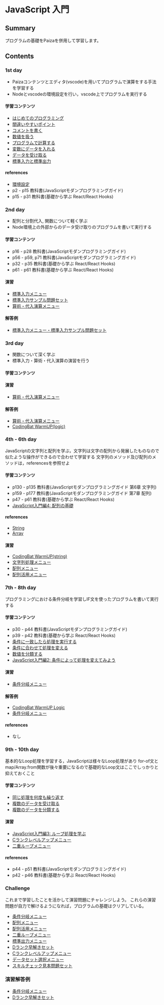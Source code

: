 # JavaScript 入門

## Summary

プログラムの基礎をPaizaを併用して学習します。

## Contents

### 1st day

- Paizaコンテンツとエディタ(vscode)を用いてプログラムで演算をする手法を学習する
- Nodeとvscodeの環境設定を行い，vscode上でプログラムを実行する

#### 学習コンテンツ

- [はじめてのプログラミング](https://paiza.jp/works/javascript/trial/javascript-trial-1/63001)
- [間違いやすいポイント](https://paiza.jp/works/javascript/trial/javascript-trial-1/63002)
- [コメントを書く](https://paiza.jp/works/javascript/trial/javascript-trial-1/63003 )
- [数値を扱う](https://paiza.jp/works/javascript/trial/javascript-trial-1/63004)
- [プログラムで計算する](https://paiza.jp/works/javascript/trial/javascript-trial-1/63005)
- [変数にデータを入れる](https://paiza.jp/works/javascript/trial/javascript-trial-1/63006)
- [データを受け取る](https://paiza.jp/works/javascript/trial/javascript-trial-1/63007)
- [標準入力と標準出力](https://paiza.jp/works/javascript/trial/javascript-trial-1/63008)

#### references

- [環境設定](./docs/environment.md)
- p2 - p15 教科書(JavaScriptモダンプログラミングガイド) 
- p15 - p31 教科書(基礎から学ぶ React/React Hooks)

### 2nd day

- 配列と分割代入, 関数について軽く学ぶ
- Node環境上の外部からのデータ受け取りのプログラムを書いて実行する

#### 学習コンテンツ

- p16 - p28 教科書(JavaScriptモダンプログラミングガイド) 
- p56 - p59, p71 教科書(JavaScriptモダンプログラミングガイド)
- p32 - p35 教科書(基礎から学ぶ React/React Hooks)
- p61 - p61 教科書(基礎から学ぶ React/React Hooks)

#### 演習

- [標準入力メニュー](https://paiza.jp/works/mondai/stdin_primer/problem_index?language_uid=javascript)
- [標準入力サンプル問題セット](https://paiza.jp/works/mondai/stdin/problem_index?language_uid=javascript)
- [算術・代入演算メニュー](https://paiza.jp/works/mondai/arithmetic_substitution_op/problem_index?language_uid=javascript)

#### 解答例

- [標準入力メニュー・標準入力サンプル問題セット](./docs/stdin.md)

### 3rd day 

- 関数について深く学ぶ
- 標準入力・算術・代入演算の演習を行う

#### 学習コンテンツ


#### 演習

- [算術・代入演算メニュー](https://paiza.jp/works/mondai/arithmetic_substitution_op/problem_index?language_uid=javascript)

#### 解答例

- [算術・代入演算メニュー](./docs/arthmetic.md)
- [CodingBat WarmUP(logic)](./codingbat/docs/warmup.logic.md)

### 4th - 6th day

JavaScriptの文字列と配列を学ぶ，文字列は文字の配列から発展したものなので似たような操作ができるので合わせて学習する
文字列のメソッド及び配列のメソッドは，referencesを参照せよ

#### 学習コンテンツ

- p130 - p135 教科書(JavaScriptモダンプログラミングガイド 第6章 文字列) 
- p159 - p177 教科書(JavaScriptモダンプログラミングガイド 第7章 配列)
- p47 - p61 教科書(基礎から学ぶ React/React Hooks)
- [JavaScript入門編4: 配列の基礎](https://paiza.jp/works/js/primer/beginner-js4)
 
#### references

- [String](https://developer.mozilla.org/ja/docs/Web/JavaScript/Reference/Global_Objects/String)
- [Array](https://developer.mozilla.org/ja/docs/Web/JavaScript/Reference/Global_Objects/Array)

#### 演習

- [CodingBat WarmUP(string)](./codingbat/docs/warmup.string.md)
- [文字列処理メニュー](https://paiza.jp/works/mondai/string_primer/problem_index?language_uid=javascript)
- [配列メニュー](https://paiza.jp/works/mondai/array_primer/problem_index?language_uid=javascript)
- [配列活用メニュー](https://paiza.jp/works/mondai/array_utilization_primer/problem_index?language_uid=javascript)


### 7th - 8th day

プログラミングにおける条件分岐を学習しIF文を使ったプログラムを書いて実行する

#### 学習コンテンツ

- p30 - p44 教科書(JavaScriptモダンプログラミングガイド)
- p39 - p42 教科書(基礎から学ぶ React/React Hooks)
- [条件に一致したら処理を実行する](https://paiza.jp/works/javascript/trial/javascript-trial-1/63009)
- [条件に合わせて処理を変える ](https://paiza.jp/works/javascript/trial/javascript-trial-1/63010)
- [数値を分類する](https://paiza.jp/works/javascript/trial/javascript-trial-1/63011)
- [JavaScript入門編2: 条件によって処理を変えてみよう](https://paiza.jp/works/js/primer/beginner-js2)


#### 演習

- [条件分岐メニュー](https://paiza.jp/works/mondai/conditions_branch/problem_index?language_uid=javascript)

#### 解答例

- [CodingBat WarmUP Logic](./codingbat/docs/warmup.logic.md)
- [条件分岐メニュー](./docs/conditions_branch.md)

#### references

- なし

### 9th - 10th day

基本的なLoop処理を学習する，JavaScriptは様々なLoop処理があり
for-of文とmap/Array.from関数が後々重要になるので基礎的なLoop文はここでしっかりと抑えておくこと

#### 学習コンテンツ

- [同じ処理を何度も繰り返す](https://paiza.jp/works/javascript/trial/javascript-trial-1/63012)
- [複数のデータを受け取る](https://paiza.jp/works/javascript/trial/javascript-trial-1/63013)
- [複数のデータを分類する](https://paiza.jp/works/javascript/trial/javascript-trial-1/63014)

#### 演習

- [JavaScript入門編3: ループ処理を学ぶ](https://paiza.jp/works/js/primer/beginner-js3)
- [Cランクレベルアップメニュー](https://paiza.jp/works/mondai/c_rank_level_up_problems/problem_index?language_uid=javascript)
- [二重ループメニュー](https://paiza.jp/works/mondai/double_roop_problems/problem_index?language_uid=javascript)


#### references

- p44 - p51 教科書(JavaScriptモダンプログラミングガイド) 
- p42 - p46 教科書(基礎から学ぶ React/React Hooks)


### Challenge

これまで学習したことを活かして演習問題にチャレンジしよう。
これらの演習問題が自力で解けるようになれば，プログラムの基礎はクリアしている。


- [条件分岐メニュー](https://paiza.jp/works/mondai/conditions_branch/problem_index?language_uid=javascript)
- [配列メニュー](https://paiza.jp/works/mondai/array_primer/problem_index?language_uid=javascript)
- [配列活用メニュー](https://paiza.jp/works/mondai/array_utilization_primer/problem_index?language_uid=javascript)
- [二重ループメニュー](https://paiza.jp/works/mondai/double_roop_problems/problem_index?language_uid=javascript)
- [標準出力メニュー](https://paiza.jp/works/mondai/stdout_primer/problem_index?language_uid=javascript)
- [Dランク早解きセット](https://paiza.jp/works/mondai/drankfast/problem_index?language_uid=javascript)
- [Cランクレベルアップメニュー](https://paiza.jp/works/mondai/c_rank_level_up_problems/problem_index?language_uid=javascript)
- [データセット選択メニュー](https://paiza.jp/works/mondai/data_structure/problem_index?language_uid=javascript) 
- [スキルチェック見本問題セット](https://paiza.jp/works/mondai/skillcheck_sample/problem_index?language_uid=javascript)

### 演習解答例

- [条件分岐メニュー](./exercise/conditions_branch.md)
- [Dランク早解きセット](./exercise/drankfast.md)

